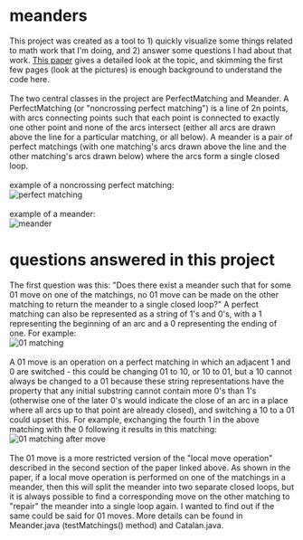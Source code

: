 # meanders

This project was created as a tool to 1) quickly visualize some things related to math work that I'm doing, and 2) answer some questions I had about that work. [This paper](http://people.math.gatech.edu/~heitsch/Pubs/fpsac11.pdf) gives a detailed look at the topic, and skimming the first few pages (look at the pictures) is enough background to understand the code here. <br><br>
The two central classes in the project are PerfectMatching and Meander. A PerfectMatching (or "noncrossing perfect matching") is a line of 2n points, with arcs connecting points such that each point is connected to exactly one other point and none of the arcs intersect (either all arcs are drawn above the line for a particular matching, or all below). A meander is a pair of perfect matchings (with one matching's arcs drawn above the line and the other matching's arcs drawn below) where the arcs form a single closed loop. <br><br>
example of a noncrossing perfect matching: <br>
![](https://dl.dropboxusercontent.com/u/51527731/research%20-%20care%2C%20linked%20to%20on%20GitHub/matching.PNG "perfect matching") <br><br>
example of a meander: <br>
![](https://dl.dropboxusercontent.com/u/51527731/research%20-%20care%2C%20linked%20to%20on%20GitHub/meander.PNG "meander")

# questions answered in this project

The first question was this: "Does there exist a meander such that for some 01 move on one of the matchings, no 01 move can be made on the other matching to return the meander to a single closed loop?" A perfect matching can also be represented as a string of 1's and 0's, with a 1 representing the beginning of an arc and a 0 representing the ending of one. For example:<br>
![](https://dl.dropboxusercontent.com/u/51527731/research%20-%20care%2C%20linked%20to%20on%20GitHub/01s%20matching.PNG "01 matching") <br><br>
A 01 move is an operation on a perfect matching in which an adjacent 1 and 0 are switched - this could be changing 01 to 10, or 10 to 01, but a 10 cannot always be changed to a 01 because these string representations have the property that any initial substring cannot contain more 0's than 1's (otherwise one of the later 0's would indicate the close of an arc in a place where all arcs up to that point are already closed), and switching a 10 to a 01 could upset this. For example, exchanging the fourth 1 in the above matching with the 0 following it results in this matching: ![](https://dl.dropboxusercontent.com/u/51527731/research%20-%20care%2C%20linked%20to%20on%20GitHub/01s%20matching%20after%20move.PNG "01 matching after move") <br><br>
The 01 move is a more restricted version of the "local move operation" described in the second section of the paper linked above. As shown in the paper, if a local move operation is performed on one of the matchings in a meander, then this will split the meander into two separate closed loops, but it is always possible to find a corresponding move on the other matching to "repair" the meander into a single loop again. I wanted to find out if the same could be said for 01 moves. More details can be found in Meander.java (testMatchings() method) and Catalan.java.
